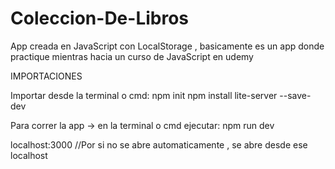 # Coleccion-De-Libros
App creada en JavaScript con LocalStorage , basicamente es un app donde practique mientras hacia un curso de JavaScript en udemy

IMPORTACIONES

Importar desde la terminal o cmd:
npm init
npm install lite-server --save-dev

Para correr la app -> en la terminal o cmd ejecutar: npm run dev

localhost:3000     //Por si no se abre automaticamente , se abre desde ese localhost





